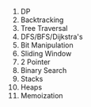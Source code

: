 1. DP
2. Backtracking
3. Tree Traversal
4. DFS/BFS/Dijkstra's
5. Bit Manipulation
6. Sliding Window
7. 2 Pointer
8. Binary Search
9. Stacks
10. Heaps
11. Memoization
